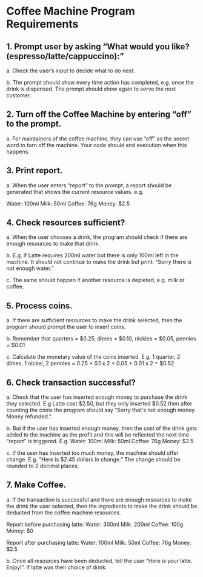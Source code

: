 # Coffee Machine Program Requirements
## 1. Prompt user by asking “​What would you like? (espresso/latte/cappuccino):​”
a. Check the user’s input to decide what to do next.

b. The prompt should show every time action has completed, e.g. once the drink is
dispensed. The prompt should show again to serve the next customer.
## 2. Turn off the Coffee Machine by entering “​off​” to the prompt.
a. For maintainers of the coffee machine, they can use “off” as the secret word to turn off
the machine. Your code should end execution when this happens.
## 3. Print report.
a. When the user enters “report” to the prompt, a report should be generated that shows
the current resource values. e.g.

Water: 100ml 
Milk: 50ml 
Coffee: 76g 
Money: $2.5 

## 4. Check resources sufficient?
a. When the user chooses a drink, the program should check if there are enough
resources to make that drink.

b. E.g. if Latte requires 200ml water but there is only 100ml left in the machine. It should
not continue to make the drink but print: “​Sorry there is not enough water.​”

c. The same should happen if another resource is depleted, e.g. milk or coffee.
## 5. Process coins.
a. If there are sufficient resources to make the drink selected, then the program should
prompt the user to insert coins.

b. Remember that quarters = $0.25, dimes = $0.10, nickles = $0.05, pennies = $0.01

c. Calculate the monetary value of the coins inserted. E.g. 1 quarter, 2 dimes, 1 nickel, 2
pennies = 0.25 + 0.1 x 2 + 0.05 + 0.01 x 2 = $0.52
## 6. Check transaction successful?
a. Check that the user has inserted enough money to purchase the drink they selected.
E.g Latte cost $2.50, but they only inserted $0.52 then after counting the coins the
program should say “​Sorry that's not enough money. Money refunded.​”.

b. But if the user has inserted enough money, then the cost of the drink gets added to the
machine as the profit and this will be reflected the next time “report” is triggered. E.g.
Water: 100ml 
Milk: 50ml 
Coffee: 76g 
Money: $2.5

c. If the user has inserted too much money, the machine should offer change.
E.g. “Here is $2.45 dollars in change.” The change should be rounded to 2 decimal
places.
 
 
## 7. Make Coffee.
a. If the transaction is successful and there are enough resources to make the drink the
user selected, then the ingredients to make the drink should be deducted from the
coffee machine resources.

Report before purchasing latte:
Water: 300ml
Milk: 200ml
Coffee: 100g
Money: $0

Report after purchasing latte:
Water: 100ml 
Milk: 50ml 
Coffee: 76g 
Money: $2.5

b. Once all resources have been deducted, tell the user “Here is your latte. Enjoy!”. If
latte was their choice of drink.